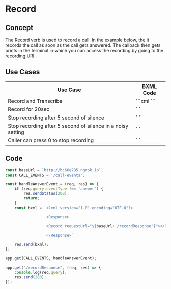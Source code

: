 # Record

## Concept
The Record verb is used to record a call. In the example below, the it records the call as soon as the call gets answered. The callback then gets prints in the terminal in which you can access the recording by going to the recording URI.

## Use Cases
<table>
    <tr>
        <th>Use Case</th>
        <th>BXML Code</th>
    </tr>
    <tr>
        <td>Record and Transcribe</td>
        <td>
            ```xml
            <?xml version="1.0" encoding="UTF-8"?>
             <Response>
             <Record requestUrl="${baseUrl+'/recordResponse'}" transcribe="true" transcribeCallbackUrl="https://transcribe.url/result"></Record>
             </Response>
             ```
        </td>
    </tr>
    <tr>
        <td>Record for 20sec </td>
        <td>`<?xml version="1.0" encoding="UTF-8"?>
             <Response>
             <Record requestUrl="${baseUrl+'/recordResponse'}" maxDuration="20"></Record>
             </Response>`
        </td>
    </tr>
    <tr>
        <td>Stop recording after 5 second of silence</td>
        <td>`<?xml version="1.0" encoding="UTF-8"?>
             <Response>
             <Record requestUrl="${baseUrl+'/recordResponse'}" silenceTimeout="5"></Record>
             </Response>`
        </td>
    </tr>
    <tr>
        <td>Stop recording after 5 second of silence in a noisy setting</td>
        <td>`<?xml version="1.0" encoding="UTF-8"?>
             <Response>
             <Record requestUrl="${baseUrl+'/recordResponse'}" silenceTimeout="5" silenceThreshold="150"></Record>
             </Response>`
        </td>
    </tr>
    <tr>
        <td>Caller can press 0 to stop recording</td>
        <td>`<?xml version="1.0" encoding="UTF-8"?>
             <Response>
             <Record requestUrl="${baseUrl+'/recordResponse'}" terminatingDigits="0"></Record>
             </Response>`
        </td>
    </tr>
</table>

## Code

```js
const baseUrl = `http://bc66e785.ngrok.io`;
const CALL_EVENTS = '/call-events';

const handleAnswerEvent = (req, res) => {
    if (req.query.eventType !== 'answer') {
        res.sendStatus(200);
        return;
    }
    const bxml = `<?xml version="1.0" encoding="UTF-8"?>

				  <Response>

				  <Record requestUrl="${baseUrl+'/recordResponse'}"></Record>

				  </Response>`

    res.send(bxml);
};

app.get(CALL_EVENTS, handleAnswerEvent);

app.get("/recordResponse", (req, res) => {
    console.log(req.query);
    res.send(200);
});
```